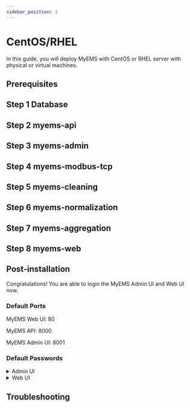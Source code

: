 ```yaml
---
sidebar_position: 3
---
```


# CentOS/RHEL

In this guide, you will deploy MyEMS with CentOS or RHEL server with physical or virtual machines.


## Prerequisites

## Step 1 Database

## Step 2 myems-api

## Step 3 myems-admin

## Step 4 myems-modbus-tcp

## Step 5 myems-cleaning

## Step 6 myems-normalization

## Step 7 myems-aggregation

## Step 8 myems-web


## Post-installation

Congratulations! You are able to login the MyEMS Admin UI and Web UI now.

### Default Ports

MyEMS Web UI: 80

MyEMS API: 8000

MyEMS Admin UI: 8001

### Default Passwords
<details>
  <summary>Admin UI</summary>

```
administrator

!MyEMS1
```
</details>

<details>
  <summary>Web UI</summary>

```
administrator@myems.io

!MyEMS1
```
</details>


## Troubleshooting

